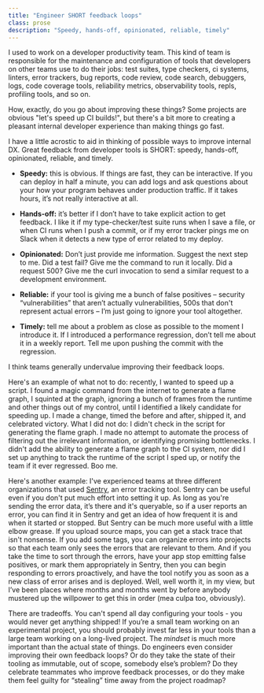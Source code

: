 ```yaml
---
title: "Engineer SHORT feedback loops"
class: prose
description: "Speedy, hands-off, opinionated, reliable, timely"
---
```


I used to work on a developer productivity team. This kind of team is responsible for the maintenance and configuration of tools that developers on other teams use to do their jobs: test suites, type checkers, ci systems, linters, error trackers, bug reports, code review, code search, debuggers, logs, code coverage tools, reliability metrics, observability tools, repls, profiling tools, and so on. 

How, exactly, do you go about improving these things? Some projects are obvious "let's speed up CI builds!", but there's a bit more to creating a pleasant internal developer experience than making things go fast.

I have a little acrostic to aid in thinking of possible ways to improve internal DX. Great feedback from developer tools is SHORT: speedy, hands-off, opinionated, reliable, and timely.

* **Speedy:** this is obvious. If things are fast, they can be interactive. If you can deploy in half a minute, you can add logs and ask questions about your how your program behaves under production traffic. If it takes hours, it’s not really interactive at all.

* **Hands-off:** it’s better if I don’t have to take explicit action to get feedback. I like it if my type-checker/test suite runs when I save a file, or when CI runs when I push a commit, or if my error tracker pings me on Slack when it detects a new type of error related to my deploy.

* **Opinionated:** Don’t just provide me information. Suggest the next step to me. Did a test fail? Give me the command to run it locally. Did a request 500? Give me the curl invocation to send a similar request to a development environment. 

* **Reliable:** if your tool is giving me a bunch of false positives – security “vulnerabilities” that aren’t actually vulnerabilities, 500s that don't represent actual errors – I’m just going to ignore your tool altogether. 

* **Timely:** tell me about a problem as close as possible to the moment I introduce it. If I introduced a performance regression, don’t tell me about it in a weekly report. Tell me upon pushing the commit with the regression.

I think teams generally undervalue improving their feedback loops.

Here's an example of what not to do: recently, I wanted to speed up a script. I found a magic command from the internet to generate a flame graph, I squinted at the graph, ignoring a bunch of frames from the runtime and other things out of my control, until I identified a likely candidate for speeding up. I made a change, timed the before and after, shipped it, and celebrated victory. What I did not do: I didn't check in the script for generating the flame graph. I made no attempt to automate the process of filtering out the irrelevant information, or identifying promising bottlenecks. I didn't add the ability to generate a flame graph to the CI system, nor did I set up anything to track the runtime of the script I sped up, or notify the team if it ever regressed. Boo me.

Here's another example: I've experienced teams at three different organizations that used [Sentry](sentry.io), an error tracking tool. Sentry can be useful even if you don't put much effort into setting it up. As long as you're sending the error data, it’s there and it's queryable, so if a user reports an error, you can find it in Sentry and get an idea of how frequent it is and when it started or stopped. But Sentry can be much more useful with a little elbow grease. If you upload source maps, you can get a stack trace that isn't nonsense. If you add some tags, you can organize errors into projects so that each team only sees the errors that are relevant to them. And if you take the time to sort through the errors, have your app stop emitting false positives, or mark them appropriately in Sentry, then you can begin responding to errors proactively, and have the tool notify you as soon as a new class of error arises and is deployed. Well, well worth it, in my view, but I’ve been places where months and months went by before anybody mustered up the willpower to get this in order (mea culpa too, obviously).

There are tradeoffs. You can't spend all day configuring your tools - you would never get anything shipped! If you’re a small team working on an experimental project, you should probably invest far less in your tools than a large team working on a long-lived project. The *mindset* is much more important than the actual state of things. Do engineers even consider improving their own feedback loops? Or do they take the state of their tooling as immutable, out of scope, somebody else’s problem? Do they celebrate teammates who improve feedback processes, or do they make them feel guilty for “stealing” time away from the project roadmap?
